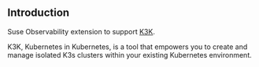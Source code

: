 ## Introduction

Suse Observability extension to support [K3K](https://github.com/rancher/k3k).

K3K, Kubernetes in Kubernetes, is a tool that empowers you to create and manage isolated K3s clusters within your 
existing Kubernetes environment.




